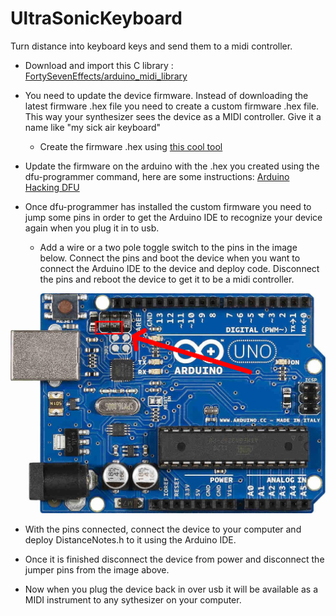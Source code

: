 # UltraSonicKeyboard

Turn distance into keyboard keys and send them to a midi controller.

* Download and import this C library : [FortySevenEffects/arduino_midi_library](https://github.com/FortySevenEffects/arduino_midi_library)

* You need to update the device firmware.  Instead of downloading the latest firmware .hex file you need to create a custom firmware .hex file. This way your synthesizer sees the device as a MIDI controller.  Give it a name like "my sick air keyboard"

  - Create the firmware .hex using [this cool tool](https://moco-lufa-web-client.herokuapp.com/?fbclid=IwAR1aLxlGCeSg2yJhYIAy8dNwltufS-fH8UXQbumNyp7JzTfJLPoeURhBZwM#/)
  
* Update the firmware on the arduino with the .hex you created using the dfu-programmer command, here are some instructions: [Arduino Hacking DFU](https://www.arduino.cc/en/Hacking/DFUProgramming8U2)


* Once dfu-programmer has installed the custom firmware you need to jump some pins in order to get the Arduino IDE to recognize your device again when you plug it in to usb.

  - Add a wire or a two pole toggle switch to the pins in the image below.  Connect the pins and boot the device when you want to connect the Arduino IDE to the device and deploy code.  Disconnect the pins and reboot the device to get it to be a midi controller.

![Image of Jumper Pins](https://raw.githubusercontent.com/ElliotTheGreek/UltraSonicKeyboard/master/ArduinoMidiPins.png)

* With the pins connected, connect the device to your computer and deploy DistanceNotes.h to it using the Arduino IDE.

* Once it is finished disconnect the device from power and disconnect the jumper pins from the image above.

* Now when you plug the device back in over usb it will be available as a MIDI instrument to any sythesizer on your computer.

